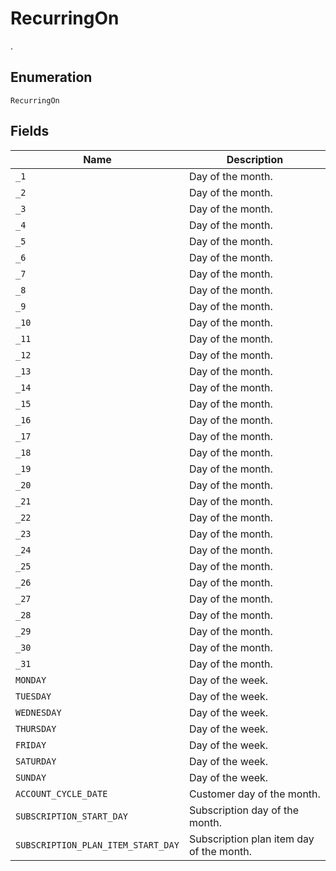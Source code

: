 # RecurringOn

.

## Enumeration

`RecurringOn`

## Fields

| Name | Description |
|  --- | --- |
| `_1` | Day of the month. |
| `_2` | Day of the month. |
| `_3` | Day of the month. |
| `_4` | Day of the month. |
| `_5` | Day of the month. |
| `_6` | Day of the month. |
| `_7` | Day of the month. |
| `_8` | Day of the month. |
| `_9` | Day of the month. |
| `_10` | Day of the month. |
| `_11` | Day of the month. |
| `_12` | Day of the month. |
| `_13` | Day of the month. |
| `_14` | Day of the month. |
| `_15` | Day of the month. |
| `_16` | Day of the month. |
| `_17` | Day of the month. |
| `_18` | Day of the month. |
| `_19` | Day of the month. |
| `_20` | Day of the month. |
| `_21` | Day of the month. |
| `_22` | Day of the month. |
| `_23` | Day of the month. |
| `_24` | Day of the month. |
| `_25` | Day of the month. |
| `_26` | Day of the month. |
| `_27` | Day of the month. |
| `_28` | Day of the month. |
| `_29` | Day of the month. |
| `_30` | Day of the month. |
| `_31` | Day of the month. |
| `MONDAY` | Day of the week. |
| `TUESDAY` | Day of the week. |
| `WEDNESDAY` | Day of the week. |
| `THURSDAY` | Day of the week. |
| `FRIDAY` | Day of the week. |
| `SATURDAY` | Day of the week. |
| `SUNDAY` | Day of the week. |
| `ACCOUNT_CYCLE_DATE` | Customer day of the month. |
| `SUBSCRIPTION_START_DAY` | Subscription day of the month. |
| `SUBSCRIPTION_PLAN_ITEM_START_DAY` | Subscription plan item day of the month. |
